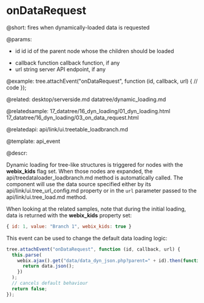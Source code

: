 onDataRequest
=============

@short: fires when dynamically-loaded data is requested

@params:
- id	id	id of the parent node whose the children should be loaded
* callback	function	callback function, if any
* url	string	server API endpoint, if any

@example:
tree.attachEvent("onDataRequest", function (id, callback, url) {
	// code
});

@related:
	desktop/serverside.md
	datatree/dynamic_loading.md
    

@relatedsample:
	17_datatree/16_dyn_loading/01_dyn_loading.html
	17_datatree/16_dyn_loading/03_on_data_request.html
    
@relatedapi: 
	api/link/ui.treetable_loadbranch.md
    
@template: api_event

@descr:

Dynamic loading for tree-like structures is triggered for nodes with the **webix_kids** flag set. When those nodes are expanded, the api/treedataloader_loadbranch.md method is automatically called. The component will use the data source
specified either by its api/link/ui.tree_url_config.md property or in
the `url` parameter passed to the api/link/ui.tree_load.md method.

When looking at the related samples, note that during the initial loading, data is returned with the **webix_kids** property set:

~~~js
{ id: 1, value: "Branch 1", webix_kids: true }
~~~

This event can be used to change the default data loading logic:

~~~js
tree.attachEvent("onDataRequest", function (id, callback, url) {
  this.parse(
    webix.ajax().get("data/data_dyn_json.php?parent=" + id).then(function (data) {
      return data.json();
    })
  );
  // cancels default behaviour
  return false;
});
~~~
